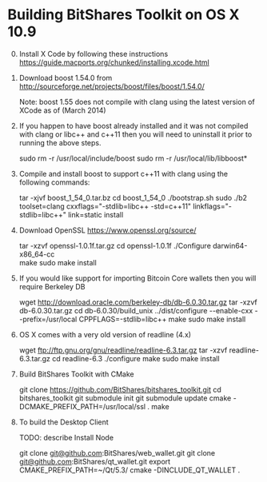 Building BitShares Toolkit on OS X 10.9
===============================

0) Install X Code by following these instructions https://guide.macports.org/chunked/installing.xcode.html

1) Download boost 1.54.0 from http://sourceforge.net/projects/boost/files/boost/1.54.0/
   
   Note: boost 1.55 does not compile with clang using the latest version of XCode as of (March 2014)

2) If you happen to have boost already installed and it was not compiled with clang or libc++ and c++11 then you will
 need to uninstall it prior to running the above steps.   

    sudo rm -r /usr/local/include/boost
    sudo rm -r /usr/local/lib/libboost*

3) Compile and install boost to support c++11 with clang using the following commands:

    tar -xjvf boost_1_54_0.tar.bz
    cd boost_1_54_0
    ./bootstrap.sh
    sudo ./b2 toolset=clang cxxflags="-stdlib=libc++ -std=c++11" linkflags="-stdlib=libc++" link=static install

4) Download OpenSSL  https://www.openssl.org/source/

    tar -xzvf openssl-1.0.1f.tar.gz
    cd openssl-1.0.1f
    ./Configure darwin64-x86_64-cc  
    make
    sudo make install

5) If you would like support for importing Bitcoin Core wallets then you will require Berkeley DB

    wget http://download.oracle.com/berkeley-db/db-6.0.30.tar.gz
    tar -xzvf db-6.0.30.tar.gz
    cd db-6.0.30/build_unix
    ../dist/configure --enable-cxx --prefix=/usr/local CPPFLAGS=-stdlib=libc++ 
    make
    sudo make install

6) OS X comes with a very old version of readline (4.x) 

    wget ftp://ftp.gnu.org/gnu/readline/readline-6.3.tar.gz
    tar -xzvf readline-6.3.tar.gz
    cd readline-6.3
    ./configure
    make
    sudo make install

7) Build BitShares Toolkit with CMake

    git clone https://github.com/BitShares/bitshares_toolkit.git
    cd bitshares_toolkit
    git submodule init
    git submodule update
    cmake -DCMAKE_PREFIX_PATH=/usr/local/ssl .
    make

8) To build the Desktop Client

    TODO: describe Install Node

    git clone git@github.com:BitShares/web_wallet.git
    git clone git@github.com:BitShares/qt_wallet.git
    export CMAKE_PREFIX_PATH=~/Qt/5.3/
    cmake -DINCLUDE_QT_WALLET .

